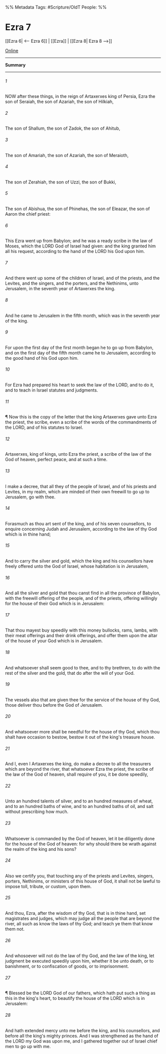 

%% Metadata
Tags: #Scripture/OldT
People: 
%%
# Ezra 7
[[Ezra 6| <-- Ezra 6]] | [[Ezra]] | [[Ezra 8| Ezra 8 -->]]

[Online](https://churchofjesuschrist.org/study/scriptures/ot/ezra/7?lang=eng)

---
__Summary__



---

###### 1
NOW after these things, in the reign of Artaxerxes king of Persia, Ezra the son of Seraiah, the son of Azariah, the son of Hilkiah,
###### 2
The son of Shallum, the son of Zadok, the son of Ahitub,
###### 3
The son of Amariah, the son of Azariah, the son of Meraioth,
###### 4
The son of Zerahiah, the son of Uzzi, the son of Bukki,
###### 5
The son of Abishua, the son of Phinehas, the son of Eleazar, the son of Aaron the chief priest:
###### 6
This Ezra went up from Babylon; and he was a ready scribe in the law of Moses, which the LORD God of Israel had given: and the king granted him all his request, according to the hand of the LORD his God upon him.
###### 7
And there went up some of the children of Israel, and of the priests, and the Levites, and the singers, and the porters, and the Nethinims, unto Jerusalem, in the seventh year of Artaxerxes the king.
###### 8
And he came to Jerusalem in the fifth month, which was in the seventh year of the king.
###### 9
For upon the first day of the first month began he to go up from Babylon, and on the first day of the fifth month came he to Jerusalem, according to the good hand of his God upon him.
###### 10
For Ezra had prepared his heart to seek the law of the LORD, and to do it, and to teach in Israel statutes and judgments.
###### 11
¶ Now this is the copy of the letter that the king Artaxerxes gave unto Ezra the priest, the scribe, even a scribe of the words of the commandments of the LORD, and of his statutes to Israel.
###### 12
Artaxerxes, king of kings, unto Ezra the priest, a scribe of the law of the God of heaven, perfect peace, and at such a time.
###### 13
I make a decree, that all they of the people of Israel, and of his priests and Levites, in my realm, which are minded of their own freewill to go up to Jerusalem, go with thee.
###### 14
Forasmuch as thou art sent of the king, and of his seven counsellors, to enquire concerning Judah and Jerusalem, according to the law of thy God which is in thine hand;
###### 15
And to carry the silver and gold, which the king and his counsellors have freely offered unto the God of Israel, whose habitation is in Jerusalem,
###### 16
And all the silver and gold that thou canst find in all the province of Babylon, with the freewill offering of the people, and of the priests, offering willingly for the house of their God which is in Jerusalem:
###### 17
That thou mayest buy speedily with this money bullocks, rams, lambs, with their meat offerings and their drink offerings, and offer them upon the altar of the house of your God which is in Jerusalem.
###### 18
And whatsoever shall seem good to thee, and to thy brethren, to do with the rest of the silver and the gold, that do after the will of your God.
###### 19
The vessels also that are given thee for the service of the house of thy God, those deliver thou before the God of Jerusalem.
###### 20
And whatsoever more shall be needful for the house of thy God, which thou shalt have occasion to bestow, bestow it out of the king's treasure house.
###### 21
And I, even I Artaxerxes the king, do make a decree to all the treasurers which are beyond the river, that whatsoever Ezra the priest, the scribe of the law of the God of heaven, shall require of you, it be done speedily,
###### 22
Unto an hundred talents of silver, and to an hundred measures of wheat, and to an hundred baths of wine, and to an hundred baths of oil, and salt without prescribing how much.
###### 23
Whatsoever is commanded by the God of heaven, let it be diligently done for the house of the God of heaven: for why should there be wrath against the realm of the king and his sons?
###### 24
Also we certify you, that touching any of the priests and Levites, singers, porters, Nethinims, or ministers of this house of God, it shall not be lawful to impose toll, tribute, or custom, upon them.
###### 25
And thou, Ezra, after the wisdom of thy God, that is in thine hand, set magistrates and judges, which may judge all the people that are beyond the river, all such as know the laws of thy God; and teach ye them that know them not.
###### 26
And whosoever will not do the law of thy God, and the law of the king, let judgment be executed speedily upon him, whether it be unto death, or to banishment, or to confiscation of goods, or to imprisonment.
###### 27
¶ Blessed be the LORD God of our fathers, which hath put such a thing as this in the king's heart, to beautify the house of the LORD which is in Jerusalem:
###### 28
And hath extended mercy unto me before the king, and his counsellors, and before all the king's mighty princes.  And I was strengthened as the hand of the LORD my God was upon me, and I gathered together out of Israel chief men to go up with me.



